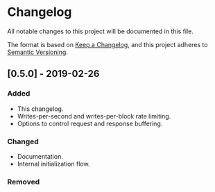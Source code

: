 # Changelog
All notable changes to this project will be documented in this file.

The format is based on [Keep a Changelog](https://keepachangelog.com/en/1.0.0/),
and this project adheres to [Semantic Versioning](https://semver.org/spec/v2.0.0.html).

## [0.5.0] - 2019-02-26
### Added
- This changelog.
- Writes-per-second and writes-per-block rate limiting.
- Options to control request and response buffering.

### Changed
- Documentation.
- Internal initialization flow.

### Removed

